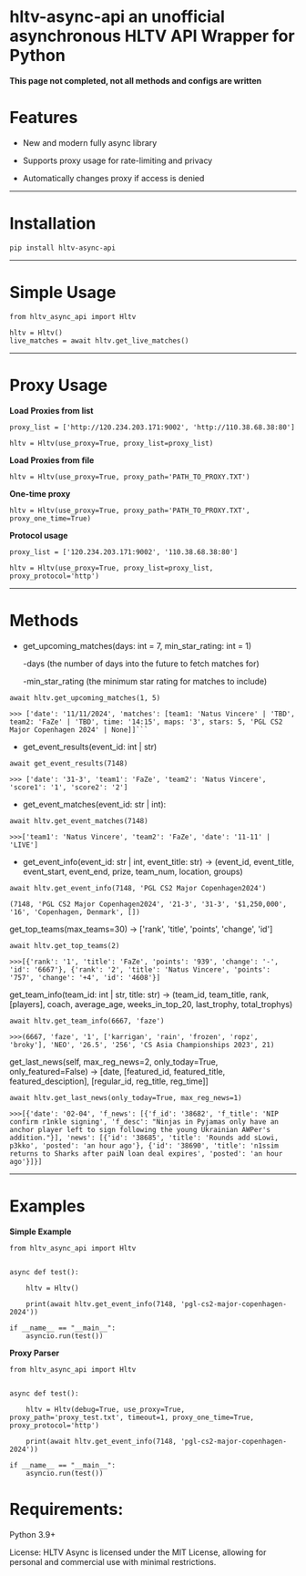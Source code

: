 # hltv-async-api an unofficial asynchronous HLTV API Wrapper for Python


**This page not completed, not all methods and configs are written**


# Features

* New and modern fully async library

* Supports proxy usage for rate-limiting and privacy

* Automatically changes proxy if access is denied


---

# Installation

```
pip install hltv-async-api
```

---


# Simple Usage

```
from hltv_async_api import Hltv

hltv = Hltv()
live_matches = await hltv.get_live_matches()
```

---

# Proxy Usage

**Load Proxies from list**

```
proxy_list = ['http://120.234.203.171:9002', 'http://110.38.68.38:80']

hltv = Hltv(use_proxy=True, proxy_list=proxy_list)
```

**Load Proxies from file**

```
hltv = Hltv(use_proxy=True, proxy_path='PATH_TO_PROXY.TXT')
```


**One-time proxy**

```
hltv = Hltv(use_proxy=True, proxy_path='PATH_TO_PROXY.TXT', proxy_one_time=True)
```

**Protocol usage**

```
proxy_list = ['120.234.203.171:9002', '110.38.68.38:80']

hltv = Hltv(use_proxy=True, proxy_list=proxy_list, proxy_protocol='http')
```

---
# Methods

* get_upcoming_matches(days: int = 7, min_star_rating: int = 1)

    -days (the number of days into the future to fetch matches for)
  
    -min_star_rating (the minimum star rating for matches to include)
  
```
await hltv.get_upcoming_matches(1, 5)

>>> ['date': '11/11/2024', 'matches': [team1: 'Natus Vincere' | 'TBD', team2: 'FaZe' | 'TBD', time: '14:15', maps: '3', stars: 5, 'PGL CS2 Major Copenhagen 2024' | None]]```

```

* get_event_results(event_id: int | str)

  
```
await get_event_results(7148)

>>> ['date': '31-3', 'team1': 'FaZe', 'team2': 'Natus Vincere', 'score1': '1', 'score2': '2']

```

* get_event_matches(event_id: str | int):
  
```
await hltv.get_event_matches(7148)

>>>['team1': 'Natus Vincere', 'team2': 'FaZe', 'date': '11-11' | 'LIVE']
```

* get_event_info(event_id: str | int, event_title: str) -> (event_id, event_title, event_start, event_end, prize, team_num, location, groups)

```
await hltv.get_event_info(7148, 'PGL CS2 Major Copenhagen2024')

(7148, 'PGL CS2 Major Copenhagen2024', '21-3', '31-3', '$1,250,000', '16', 'Copenhagen, Denmark', [])
```


get_top_teams(max_teams=30) -> ['rank', 'title', 'points', 'change', 'id']

```
await hltv.get_top_teams(2)

>>>[{'rank': '1', 'title': 'FaZe', 'points': '939', 'change': '-', 'id': '6667'}, {'rank': '2', 'title': 'Natus Vincere', 'points': '757', 'change': '+4', 'id': '4608'}]
```

get_team_info(team_id: int | str, title: str) -> (team_id, team_title, rank, [players], coach, average_age, weeks_in_top_20, last_trophy, total_trophys)

```
await hltv.get_team_info(6667, 'faze')

>>>(6667, 'faze', '1', ['karrigan', 'rain', 'frozen', 'ropz', 'broky'], 'NEO', '26.5', '256', 'CS Asia Championships 2023', 21)
```

get_last_news(self, max_reg_news=2, only_today=True, only_featured=False) -> [date, [featured_id, featured_title, featured_desciption], [regular_id, reg_title, reg_time]]

```
await hltv.get_last_news(only_today=True, max_reg_news=1)

>>>[{'date': '02-04', 'f_news': [{'f_id': '38682', 'f_title': 'NIP confirm r1nkle signing', 'f_desc': "Ninjas in Pyjamas only have an anchor player left to sign following the young Ukrainian AWPer's addition."}], 'news': [{'id': '38685', 'title': 'Rounds add sLowi, p3kko', 'posted': 'an hour ago'}, {'id': '38690', 'title': 'n1ssim returns to Sharks after paiN loan deal expires', 'posted': 'an hour ago'}]}]
```
---
# Examples

****Simple Example****

```
from hltv_async_api import Hltv


async def test():

    hltv = Hltv()
    
    print(await hltv.get_event_info(7148, 'pgl-cs2-major-copenhagen-2024'))

if __name__ == "__main__":
    asyncio.run(test())
```

****Proxy Parser****
```
from hltv_async_api import Hltv


async def test():

    hltv = Hltv(debug=True, use_proxy=True, proxy_path='proxy_test.txt', timeout=1, proxy_one_time=True, proxy_protocol='http')
    
    print(await hltv.get_event_info(7148, 'pgl-cs2-major-copenhagen-2024'))

if __name__ == "__main__":
    asyncio.run(test())
```


# Requirements:

Python 3.9+

License:
HLTV Async is licensed under the MIT License, allowing for personal and commercial use with minimal restrictions.
